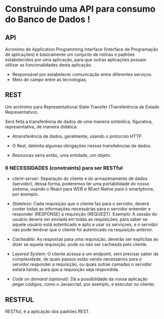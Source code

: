# Construindo uma API para consumo do Banco de Dados !

## API

Acronimo de Application Programming Interface (Interface de Programação de aplicações) é basicamente um conjunto de rotinas e padrões estabelecidos por uma aplicação, para que outras aplicações possam utilizar as funcionalidades desta aplicação.

- Responsável por estabelecer comunicação entre diferentes serviços.
- Meio de campo entre as tecnologias.

## REST

Um acrônimo para Representational State Transfer (Transferência de Estado Representativo).

Será feita a transferência de dados de uma maneira simbólica, figurativa, representativa, de maneira didática.

- Atransferência de dados, geralmente, usando o protocolo HTTP.

- O Rest, delimita algumas obrigações nessas transfeências de dados.

- Resources seria então, uma entidade, um objeto.

### 6 NECESSIDADES (constraints) para ser RESTful

- _client-server_: Separação do cliente e do armazenamento de dados (servidor), dessa forma, poderemos ter uma portabilidade do nosso sistema, usando o React para WEB e REact Native para o smartphone, por exemplo.

- _Stateless_: Cada requisição que o cliente faz para o servidor, deverá conter todas as informações necessárias para o servidor entender e responder (RESPONSE) a requisição (REQUEST). Exemplo: A sessão do usuário deverá ser enviada em todas as requisições, para saber se aquele usuário está autenticado e apto a usar os serviçoes, e o servidor não pode lembrar que o cliente foi autenticado na requisição anterior.

- _Cacheable_: As respostas para uma requisição, deverão ser explicitas ao dizer se aquela requisição, pode ou não ser cacheada pelo cliente.

- _Layered System_: O cliente acessa a um endpoint, sem precisar saber da complexidade, de quais passos estão sendo necessários para o servidor responder a requisição, ou quais outras camadas o servidor estará liando, para que a requisição seja respondida.

- _Code on demand (optional)_: Dá a possibilidade da nossa aplicação pegar códigos, como o Javascript, por exemplo, e executar no cliente;

## RESTFUL

RESTful, é a aplicação dos padrões REST.
